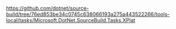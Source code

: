 https://github.com/dotnet/source-build/tree/76ed853be34c0745c638066193a275a443522266/tools-local/tasks/Microsoft.DotNet.SourceBuild.Tasks.XPlat
